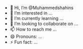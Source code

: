 - 👋 Hi, I’m @Muhammedshahins
- 👀 I’m interested in ...
- 🌱 I’m currently learning ...
- 💞️ I’m looking to collaborate on ...
- 📫 How to reach me ...
- 😄 Pronouns: ...
- ⚡ Fun fact: ...

<!---
Muhammedshahins/Muhammedshahins is a ✨ special ✨ repository because its `README.md` (this file) appears on your GitHub profile.
You can click the Preview link to take a look at your changes.
--->
